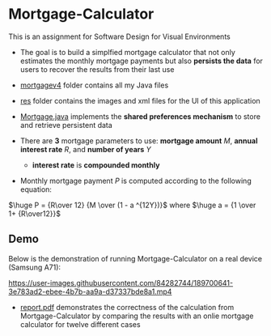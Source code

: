 # Mortgage-Calculator
This is an assignment for Software Design for Visual Environments

* The goal is to build a simplfied mortgage calculator that not only estimates the monthly mortgage payments but also **persists the data** for users to recover the results from their last use

* [mortgagev4](java/com/jblearning/mortgagev4) folder contains all my Java files 
* [res](res) folder contains the images and xml files for the UI of this application
* [Mortgage.java](java/com/jblearning/mortgagev4/Mortgage.java) implements the **shared preferences mechanism** to store and retrieve persistent data

* There are **3** mortgage parameters to use:  **mortgage amount** $M$, **annual interest rate** $R$, and **number of years** $Y$
  * **interest rate** is **compounded monthly**
* Monthly mortgage payment $P$ is computed according to the following equation:

$\huge P = {R\over 12} {M \over (1 - a ^{12Y})}$ where $\huge a = {1 \over 1+ {R\over12}}$

## Demo
Below is the demonstration of running Mortgage-Calculator on a real device (Samsung A71):


https://user-images.githubusercontent.com/84282744/189700641-3e783ad2-ebee-4b7b-aa9a-d37337bde8a1.mp4





* [report.pdf](report.pdf) demonstrates the correctness of the calculation from Mortgage-Calculator by comparing the results with an onlie mortgage calculator for twelve different cases 
